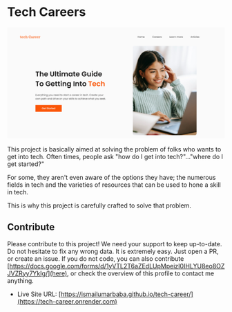 #  Tech Careers

![Design preview for the Space tourism website coding challenge](./assets/screenshot.png)

This project is basically aimed at solving the problem of folks who wants to get into tech. 
Often times, people ask "how do I get into tech?"..."where do I get started?"

For some, they aren't even aware of the options they have; the numerous fields in tech and the varieties of 
resources that can be used to hone a skill in tech. 

This is why this project is carefully crafted to solve that problem.

## Contribute 

Please contribute to this project! We need your support to keep up-to-date. Do not hesitate to fix any wrong data. It is extremely easy. Just open a PR, or create an issue.
If you do not code, you can also contribute [https://docs.google.com/forms/d/1yVTL2T6aZEdLUpMpeizI0IHLYU8eo8OZJVZRyy7YkIg/](here), or check the overview of this profile to contact me anything.


- Live Site URL: [https://ismailumarbaba.github.io/tech-career/](https://tech-career.onrender.com)



